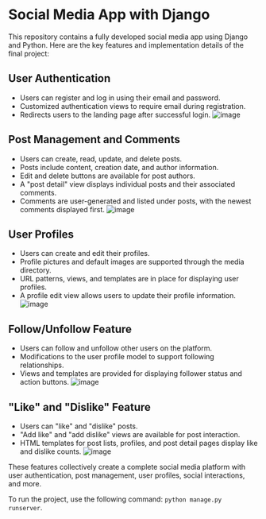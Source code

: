 # Social Media App with Django 

This repository contains a fully developed social media app using Django and Python. Here are the key features and implementation details of the final project:

## User Authentication
- Users can register and log in using their email and password.
- Customized authentication views to require email during registration.
- Redirects users to the landing page after successful login.
![image](https://github.com/Manisha152/Social-Network-Project/assets/87291128/951e9aaf-812c-406e-b1f2-38fcae0339bb)


## Post Management and Comments
- Users can create, read, update, and delete posts.
- Posts include content, creation date, and author information.
- Edit and delete buttons are available for post authors.
- A "post detail" view displays individual posts and their associated comments.
- Comments are user-generated and listed under posts, with the newest comments displayed first.
![image](https://github.com/Manisha152/Social-Network-Project/assets/87291128/294e8be8-37a1-4b53-96b7-b2fba2df3dd4)


## User Profiles
- Users can create and edit their profiles.
- Profile pictures and default images are supported through the media directory.
- URL patterns, views, and templates are in place for displaying user profiles.
- A profile edit view allows users to update their profile information.
![image](https://github.com/Manisha152/Social-Network-Project/assets/87291128/2b6d7b4c-034f-4a03-85fd-f98f8b88c397)



## Follow/Unfollow Feature
- Users can follow and unfollow other users on the platform.
- Modifications to the user profile model to support following relationships.
- Views and templates are provided for displaying follower status and action buttons.
![image](https://github.com/Manisha152/Social-Network-Project/assets/87291128/1edea702-71ed-4de8-b388-180911812b9d)


## "Like" and "Dislike" Feature
- Users can "like" and "dislike" posts.
- "Add like" and "add dislike" views are available for post interaction.
- HTML templates for post lists, profiles, and post detail pages display like and dislike counts.
![image](https://github.com/Manisha152/Social-Network-Project/assets/87291128/1ef67a70-8497-427b-bcfa-640a57e518eb)


These features collectively create a complete social media platform with user authentication, post management, user profiles, social interactions, and more.


To run the project, use the following command: `python manage.py runserver`. 
